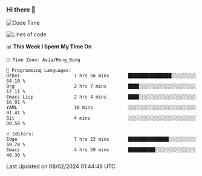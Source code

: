 ### Hi there 👋

<!--
**nicehiro/nicehiro** is a ✨ _special_ ✨ repository because its `README.md` (this file) appears on your GitHub profile.

Here are some ideas to get you started:

- 🔭 I’m currently working on ...
- 🌱 I’m currently learning ...
- 👯 I’m looking to collaborate on ...
- 🤔 I’m looking for help with ...
- 💬 Ask me about ...
- 📫 How to reach me: ...
- 😄 Pronouns: ...
- ⚡ Fun fact: ...
-->

<!--START_SECTION:waka-->
![Code Time](http://img.shields.io/badge/Code%20Time-222%20hrs%209%20mins-blue)

![Lines of code](https://img.shields.io/badge/From%20Hello%20World%20I%27ve%20Written-2.6%20million%20lines%20of%20code-blue)

📊 **This Week I Spent My Time On** 

```text
🕑︎ Time Zone: Asia/Hong_Kong

💬 Programming Languages: 
Other                    7 hrs 56 mins       ████████████████░░░░░░░░░   64.10 % 
Org                      2 hrs 7 mins        ████░░░░░░░░░░░░░░░░░░░░░   17.11 % 
Emacs Lisp               2 hrs 4 mins        ████░░░░░░░░░░░░░░░░░░░░░   16.81 % 
YAML                     10 mins             ░░░░░░░░░░░░░░░░░░░░░░░░░   01.41 % 
Git                      4 mins              ░░░░░░░░░░░░░░░░░░░░░░░░░   00.58 % 

🔥 Editors: 
Edge                     7 hrs 23 mins       ███████████████░░░░░░░░░░   59.70 % 
Emacs                    4 hrs 59 mins       ██████████░░░░░░░░░░░░░░░   40.30 % 
```


 Last Updated on 08/02/2024 01:44:48 UTC
<!--END_SECTION:waka-->
